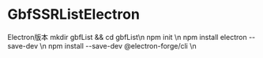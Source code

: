# GbfSSRListElectron
Electron版本 
mkdir gbfList && cd gbfList\n
npm init \n
npm install electron --save-dev \n
npm install --save-dev @electron-forge/cli \n
